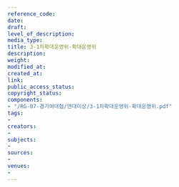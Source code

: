 ```yaml
---
reference_code: 
date: 
draft: 
level_of_description: 
media_type: 
title: 3-1차확대운영위-확대운영위
description: 
weight: 
modified_at: 
created_at: 
link: 
public_access_status: 
copyright_status: 
components:
- "/RG-07-경기여대협/연대미상/3-1차확대운영위-확대운영위.pdf"
tags:
- 
creators:
- 
subjects:
- 
sources:
- 
venues:
- 
---
```

